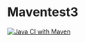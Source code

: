 # Maventest3
[![Java CI with Maven](https://github.com/SigmundGjengedal/Maventest3/actions/workflows/maven.yml/badge.svg)](https://github.com/SigmundGjengedal/Maventest3/actions/workflows/maven.yml)
